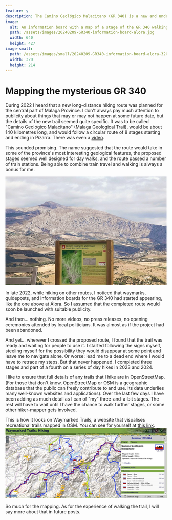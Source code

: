 ```yaml
---
feature: y
description: The Camino Geológico Malacitano (GR 340) is a new and under-publicised long-distance walking trail in Malaga province. I have recently started adding it to OpenStreetMap.
image:
  alt: An information board with a map of a stage of the GR 340 walking trail, against a background of rocky mountains
  path: /assets/images/20240209-GR340-information-board-alora.jpg
  width: 640
  height: 427
image-small:
  path: /assets/images/small/20240209-GR340-information-board-alora-320x214.jpg
  width: 320
  height: 214
---
```

# Mapping the mysterious GR 340

During 2022 I heard that a new long-distance hiking route was planned for the central part of Malaga Province. I don't always pay much attention to publicity about things that may or may not happen at some future date, but the details of the new trail seemed quite specific. It was to be called "Camino Geológico Malacitano" (Malaga Geological Trail), would be about 140 kilometres long, and would follow a circular route of 8 stages starting and ending in Pizarra. There was even a [video](https://www.gransendademalaga.es/es/4268/com1_md1_cd-377598/camino-geologico-malacitano-gr-340-resumen).

This sounded promising. The name suggested that the route would take in some of the province's most interesting geological features, the proposed stages seemed well designed for day walks, and the route passed a number of train stations. Being able to combine train travel and walking is always a bonus for me.
   
![An information board with a map of a stage of the GR 340 walking trail, against a background of rocky mountains](../assets/images/20240209-GR340-information-board-alora.jpg)

In late 2022, while hiking on other routes, I noticed that waymarks, guideposts, and information boards for the GR 340 had started appearing, like the one above at Álora. So I assumed that the completed route would soon be launched with suitable publicity.

And then... nothing. No more videos, no press releases, no opening ceremonies attended by local politicians. It was almost as if the project had been abandoned. 

And yet... wherever I crossed the proposed route, I found that the trail was ready and waiting for people to use it. I started following the signs myself, steeling myself for the possibility they would disappear at some point and leave me to navigate alone. Or worse: lead me to a dead end where I would have to retrace my steps. But that never happened. I completed three stages and part of a fourth on a series of day hikes in 2023 and 2024.

I like to ensure that full details of any trails that I hike are in OpenStreetMap. (For those that don't know, OpenStreetMap or OSM is a geographic database that the public can freely contribute to and use. Its data underlies many well-known websites and applications). Over the last few days I have been adding as much detail as I can of "my" three-and-a-bit stages. The rest will have to wait until I have the chance to walk further stages, or some other hiker-mapper gets involved.

This is how it looks on Waymarked Trails, a website that visualises recreational trails mapped in OSM. You can see for yourself at [this link](https://hiking.waymarkedtrails.org/#route?id=17152984&type=relation&map=11.0/36.9105/-4.7105).
![Screenshot from waymarkedtrails.org showing some sections of the GR 340 on the map](../assets/images/20240209-screenshot-GR340-waymarkedtrails.jpg)

So much for the mapping. As for the experience of walking the trail, I will say more about that in future posts.
